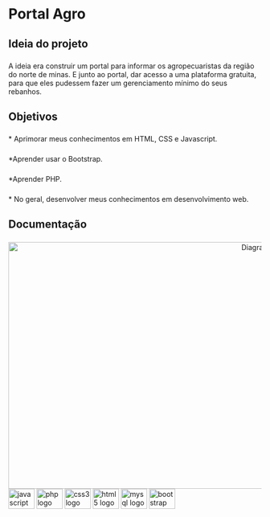 ###

<h1 align="left">Portal Agro</h1>

###

<h2 align="left">Ideia do projeto</h2>

###

<p align="left">A ideia era construir um portal para informar os agropecuaristas da região do norte de minas. E junto ao portal, dar acesso a uma plataforma gratuita, para que eles pudessem fazer um gerenciamento mínimo do seus rebanhos.</p>

###

<h2 align="left">Objetivos</h2>

###

<p align="left">* Aprimorar meus conhecimentos em HTML, CSS e Javascript.</p>

###

<p align="left">*Aprender usar o Bootstrap.</p>

###

<p align="left">*Aprender PHP.</p>

###

<p align="left">* No geral, desenvolver meus conhecimentos em desenvolvimento web.</p>

###

<h2 align="left">Documentação</h2>

###

<div align="center">
  <img src="https://drive.google.com/file/d/1ex5ZXyDxw2ZzXucRHDYH-MSqq-HdUue4/preview" height="491" width="1042" alt="Diagrama de classe" />
</div>

<div align="left">
  <img src="https://cdn.jsdelivr.net/gh/devicons/devicon/icons/javascript/javascript-original.svg" height="40" width="52" alt="javascript logo"  />
  <img src="https://cdn.jsdelivr.net/gh/devicons/devicon/icons/php/php-original.svg" height="40" width="52" alt="php logo"  />
  <img src="https://cdn.jsdelivr.net/gh/devicons/devicon/icons/css3/css3-original.svg" height="40" width="52" alt="css3 logo"  />
  <img src="https://cdn.jsdelivr.net/gh/devicons/devicon/icons/html5/html5-original.svg" height="40" width="52" alt="html5 logo"  />
  <img src="https://cdn.jsdelivr.net/gh/devicons/devicon/icons/mysql/mysql-original.svg" height="40" width="52" alt="mysql logo"  />
  <img src="https://cdn.jsdelivr.net/gh/devicons/devicon/icons/bootstrap/bootstrap-original.svg" height="40" width="52" alt="bootstrap logo"  />
</div>

###
